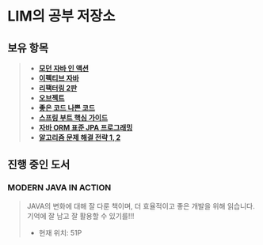 # LIM의 공부 저장소

## 보유 항목
> - **[모던 자바 인 액션](https://www.hanbit.co.kr/store/books/look.php?p_code=B4926602499)**  
> - **[이펙티브 자바](https://www.yes24.com/Product/Goods/65551284)**  
> - **[리팩터링 2판](https://www.yes24.com/Product/Goods/89649360)**  
> - **[오브젝트](https://product.kyobobook.co.kr/detail/S000001766367)**  
> - **[좋은 코드 나쁜 코드](https://product.kyobobook.co.kr/detail/S000061353995)**  
> - **[스프링 부트 핵심 가이드](https://www.yes24.com/Product/Goods/110142898)**  
> - **[자바 ORM 표준 JPA 프로그래밍](https://product.kyobobook.co.kr/detail/S000000935744)**  
> - **[알고리즘 문제 해결 전략 1, 2](https://www.yes24.com/Product/Goods/8006522)**

## 진행 중인 도서
### MODERN JAVA IN ACTION
> JAVA의 변화에 대해 잘 다룬 책이며, 더 효율적이고 좋은 개발을 위해 읽습니다.
기억에 잘 남고 잘 활용할 수 있기를!!!  
> - 현재 위치: 51P
